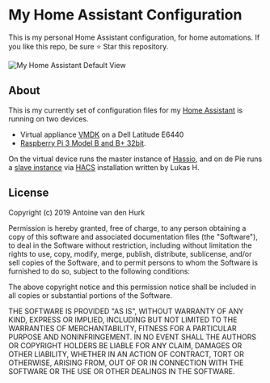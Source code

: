 # My Home Assistant Configuration
This is my personal Home Assistant configuration, for home automations. If you like this repo, be sure ⭐️ Star this repository.

![My Home Assistant Default View](HA_prev.gif)

## About
This is my currently set of configuration files for my [Home Assistant](https://home-assistant.io) is running on two devices. 
* Virtual appliance [VMDK](https://www.home-assistant.io/hassio/installation) on a Dell Latitude E6440
* [Raspberry Pi 3 Model B and B+ 32bit](https://www.raspberrypi.org/products/raspberry-pi-3-model-b-plus).

On the virtual device runs the master instance of [Hassio](https://www.home-assistant.io/hassio/installation), and on de Pie runs a [slave instance](https://github.com/lukas-hetzenecker/home-assistant-remote) via [HACS](https://github.com/hacs/integration) installation written by Lukas H.

## License

Copyright (c) 2019 Antoine van den Hurk

Permission is hereby granted, free of charge, to any person obtaining a copy
of this software and associated documentation files (the "Software"), to deal
in the Software without restriction, including without limitation the rights
to use, copy, modify, merge, publish, distribute, sublicense, and/or sell
copies of the Software, and to permit persons to whom the Software is
furnished to do so, subject to the following conditions:

The above copyright notice and this permission notice shall be included in all
copies or substantial portions of the Software.

THE SOFTWARE IS PROVIDED "AS IS", WITHOUT WARRANTY OF ANY KIND, EXPRESS OR
IMPLIED, INCLUDING BUT NOT LIMITED TO THE WARRANTIES OF MERCHANTABILITY,
FITNESS FOR A PARTICULAR PURPOSE AND NONINFRINGEMENT. IN NO EVENT SHALL THE
AUTHORS OR COPYRIGHT HOLDERS BE LIABLE FOR ANY CLAIM, DAMAGES OR OTHER
LIABILITY, WHETHER IN AN ACTION OF CONTRACT, TORT OR OTHERWISE, ARISING FROM,
OUT OF OR IN CONNECTION WITH THE SOFTWARE OR THE USE OR OTHER DEALINGS IN THE
SOFTWARE.
